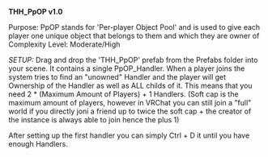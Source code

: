 **THH_PpOP v1.0**

Purpose: PpOP stands for 'Per-player Object Pool' and is used to give each player one unique object that belongs to them and which they are owner of<br/>
Complexity Level: Moderate/High

*SETUP:*
Drag and drop the 'THH_PpOP' prefab from the Prefabs folder into your scene.
It contains a single PpOP_Handler. When a player joins the system tries to find an "unowned" Handler and the player will get Ownership of the Handler as well as ALL childs of it.
This means that you need 2 * (Maximum Amount of Players) + 1 Handlers. (Soft cap is the maximum amount of players, however in VRChat you can still join a "full" world if you directly joni a friend up to twice the soft cap + the creator of the instance is always able to join hence the plus 1)

After setting up the first handler you can simply Ctrl + D it until you have enough Handlers.